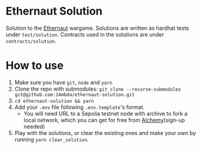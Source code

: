 # Ethernaut Solution
Solution to the [Ethernaut](https://ethernaut.openzeppelin.com/) wargame. Solutions are written as hardhat tests under `test/solution`. Contracts used in the solutions are under `contracts/solution`.

# How to use
1. Make sure you have `git`, `node` and `yarn`
2. Clone the repo with submodules: `git clone --recurse-submodules git@github.com:14mbda/ethernaut-solution.git`
3. `cd ethernaut-solution && yarn`
4. Add your `.env` file following `.env.template`'s format. 
    - You will need URL to a Sepolia testnet node with archive to fork a local network, which you can get for free from [Alchemy](https://www.alchemy.com/)(sign-up needed)
5. Play with the solutions, or clear the existing ones and make your own by running `yarn clear_solution`.
